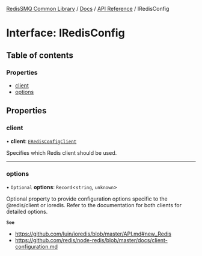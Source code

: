 [RedisSMQ Common Library](../../../README.md) / [Docs](../../README.md) / [API Reference](../README.md) / IRedisConfig

# Interface: IRedisConfig

## Table of contents

### Properties

- [client](IRedisConfig.md#client)
- [options](IRedisConfig.md#options)

## Properties

### client

• **client**: [`ERedisConfigClient`](../enums/ERedisConfigClient.md)

Specifies which Redis client should be used.

___

### options

• `Optional` **options**: `Record`\<`string`, `unknown`\>

Optional property to provide configuration options specific to the
@redis/client or ioredis. Refer to the documentation for both clients for detailed options.

**`See`**

 - https://github.com/luin/ioredis/blob/master/API.md#new_Redis
 - https://github.com/redis/node-redis/blob/master/docs/client-configuration.md
